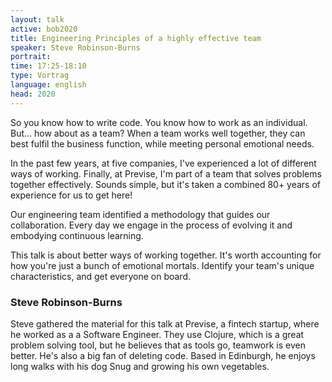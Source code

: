 ```yaml
---
layout: talk
active: bob2020
title: Engineering Principles of a highly effective team
speaker: Steve Robinson-Burns
portrait:
time: 17:25-18:10
type: Vortrag
language: english
head: 2020
---
```


So you know how to write code. You know how to work as an
individual. But... how about as a team? When a team works well
together, they can best fulfil the business function, while meeting
personal emotional needs.

In the past few years, at five companies, I've experienced a lot of
different ways of working. Finally, at Previse, I'm part of a team
that solves problems together effectively. Sounds simple, but it's
taken a combined 80+ years of experience for us to get here!

Our engineering team identified a methodology that guides our
collaboration. Every day we engage in the process of evolving it and
embodying continuous learning.

This talk is about better ways of working together. It's worth
accounting for how you're just a bunch of emotional mortals. Identify
your team's unique characteristics, and get everyone on board.

### Steve Robinson-Burns

Steve gathered the material for this talk at Previse, a fintech
startup, where he worked as a a Software
Engineer. They use Clojure, which is a great problem solving tool, but
he believes that as tools go, teamwork is even better. He's also a big
fan of deleting code. Based in Edinburgh, he enjoys long walks with
his dog Snug and growing his own vegetables.
